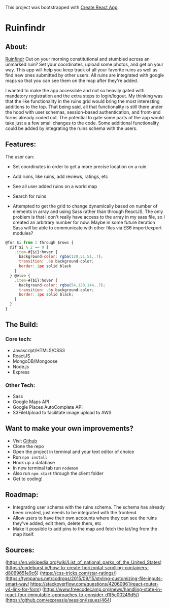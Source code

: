This project was bootstrapped with [Create React App](https://github.com/facebook/create-react-app).

# Ruinfindr

## About:

[Ruinfindr](https://ruinfindr.herokuapp.com/) 
Out on your morning constitutional and stumbled across an unmarked ruin? Set your coordinates, upload some photos, and get on your way. This app will help you keep track of all your favorite ruins as well as find new ones submitted by other users. All ruins are integrated with google maps so that you can see them on the map after they're added.  

I wanted to make the app accessible and not so heavily gated with mandatory registration and the extra steps to login/logout. My thinking was that the like functionality in the ruins grid would bring the most interesting additions to the top. That being said, all that functionality is still there under the hood with user schemas, session-based authentication, and front-end forms already coded out. The potential to gate some parts of the app would take just a a few small changes to the code. Some additional functionality could be added by integrating the ruins schema with the users.

## Features:
The user can:
- Set coordinates in order to get a more precise location on a ruin.
- Add ruins, like ruins, add reviews, ratings, etc
- See all user added ruins on a world map
- Search for ruins


- Attempted to get the grid to change dynamically based on number of elements in array and using Sass rather than through ReactJS. The only problem is that I don't really have access to the array in my sass file, so I created an arbitrary number for now. Maybe in some future iteration Sass will be able to communicate with other files via ES6 import/export modules?

```Javascript
@for $i from 1 through $rows {
  @if $i % 2 == 0 {
    .item-#{$i}:hover {
      background-color: rgba(120,51,51,.7);
      transition: .6s background-color;
      border: 1px solid black
    }
  } @else {
    .item-#{$i}:hover {
      background-color: rgba(54,120,144,.7);
      transition: .6s background-color;
      border: 1px solid black;
    }
  }
}
```


## The Build:
### Core tech:
- Javascript/HTML5/CSS3
- ReactJS
- MongoDB/Mongoose
- Node.js
- Express
### Other Tech:
- Sass
- Google Maps API
- Google Places AutoComplete API
- S3FileUpload to facilitate image upload to AWS


## Want to make your own improvements?
- Visit [Github](https://github.com/btaz21/ruins-final)
- Clone the repo
- Open the project in terminal and your text editor of choice
- Run ```npm install```
- Hook up a database
- In new terminal tab run ```nodemon```
- Also run ```npm start``` through the client folder
- Get to coding!


## Roadmap:
- Integrating user schema with the ruins schema. The schema has already been created, just needs to be integrated with the frontend.
- Allow users to have their own accounts where they can see the ruins they've added, edit them, delete them, etc
- Make it possible to add pins to the map and fetch the lat/lng from the map itself.


## Sources:
(https://en.wikipedia.org/wiki/List_of_national_parks_of_the_United_States)
(https://codeburst.io/how-to-create-horizontal-scrolling-containers-d8069651e9c6)
(https://css-tricks.com/star-ratings/)
(https://tympanus.net/codrops/2015/09/15/styling-customizing-file-inputs-smart-way/ https://stackoverflow.com/questions/42060961/react-router-v4-link-for-form)
(https://www.freecodecamp.org/news/handling-state-in-react-four-immutable-approaches-to-consider-d1f5c00249d5/)
(https://github.com/expressjs/session/issues/464)
